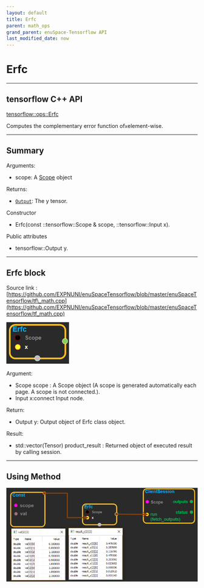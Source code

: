 ```yaml
--- 
layout: default 
title: Erfc 
parent: math_ops 
grand_parent: enuSpace-Tensorflow API 
last_modified_date: now 
--- 
```


# Erfc

---

## tensorflow C++ API

[tensorflow::ops::Erfc](https://www.tensorflow.org/api_docs/cc/class/tensorflow/ops/erfc)

Computes the complementary error function of`x`element-wise.

---

## Summary

Arguments:

* scope: A [Scope](https://www.tensorflow.org/api_docs/cc/class/tensorflow/scope.html#classtensorflow_1_1_scope) object

Returns:

* [`Output`](https://www.tensorflow.org/api_docs/cc/class/tensorflow/output.html#classtensorflow_1_1_output): The y tensor.

Constructor

* Erfc\(const ::tensorflow::Scope & scope, ::tensorflow::Input x\).

Public attributes

* tensorflow::Output y.

---

## Erfc block

Source link : [https://github.com/EXPNUNI/enuSpaceTensorflow/blob/master/enuSpaceTensorflow/tf\_math.cpp](https://github.com/EXPNUNI/enuSpaceTensorflow/blob/master/enuSpaceTensorflow/tf_math.cpp)

![](./assets/math_Erfc_Symbol.png)

Argument:

* Scope scope : A Scope object \(A scope is generated automatically each page. A scope is not connected.\).
* Input x:connect  Input node.

Return:

* Output y: Output object of Erfc class object.

Result:

* std::vector\(Tensor\) product\_result : Returned object of executed result by calling session.

---

## Using Method

![](./assets/math_Erfc_Method.png)

